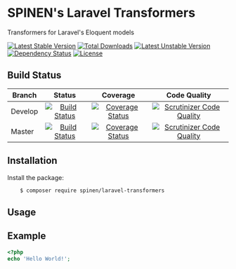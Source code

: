 # SPINEN's Laravel Transformers
Transformers for Laravel's Eloquent models

[![Latest Stable Version](https://poser.pugx.org/spinen/laravel-transformers/v/stable)](https://packagist.org/packages/spinen/laravel-transformers)
[![Total Downloads](https://poser.pugx.org/spinen/laravel-transformers/downloads)](https://packagist.org/packages/spinen/laravel-transformers)
[![Latest Unstable Version](https://poser.pugx.org/spinen/laravel-transformers/v/unstable)](https://packagist.org/packages/spinen/laravel-transformers#dev-master)
[![Dependency Status](https://www.versioneye.com/php/spinen:laravel-transformers/0.1.1/badge.svg)](https://www.versioneye.com/php/spinen:laravel-transformers/0.1.1)
[![License](https://poser.pugx.org/spinen/laravel-transformers/license)](https://packagist.org/packages/spinen/laravel-transformers)

## Build Status

| Branch | Status | Coverage | Code Quality |
| ------ | :----: | :------: | :----------: |
| Develop | [![Build Status](https://travis-ci.org/spinen/laravel-transformers.svg?branch=develop)](https://travis-ci.org/spinen/laravel-transformers) | [![Coverage Status](https://coveralls.io/repos/github/spinen/laravel-transformers/badge.svg?branch=develop)](https://coveralls.io/github/spinen/laravel-transformers?branch=develop) | [![Scrutinizer Code Quality](https://scrutinizer-ci.com/g/spinen/laravel-transformers/badges/quality-score.png?b=develop)](https://scrutinizer-ci.com/g/spinen/laravel-transformers/?branch=develop) |
| Master | [![Build Status](https://travis-ci.org/spinen/laravel-transformers.svg?branch=master)](https://travis-ci.org/spinen/laravel-transformers) | [![Coverage Status](https://coveralls.io/repos/github/spinen/laravel-transformers/badge.svg?branch=master)](https://coveralls.io/github/spinen/laravel-transformers?branch=master) | [![Scrutinizer Code Quality](https://scrutinizer-ci.com/g/spinen/laravel-transformers/badges/quality-score.png?b=master)](https://scrutinizer-ci.com/g/spinen/laravel-transformers/?branch=master) |

## Installation

Install the package:

```bash
    $ composer require spinen/laravel-transformers
```

## Usage

## Example

```php
<?php
echo 'Hello World!';
```
